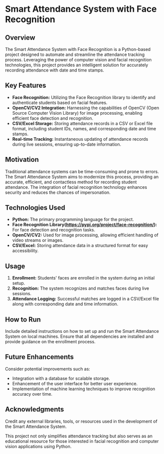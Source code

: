 # Smart Attendance System with Face Recognition

## Overview
The Smart Attendance System with Face Recognition is a Python-based project designed to automate and streamline the attendance tracking process. Leveraging the power of computer vision and facial recognition technologies, this project provides an intelligent solution for accurately recording attendance with date and time stamps.

## Key Features
- **Face Recognition:** Utilizing the Face Recognition library to identify and authenticate students based on facial features.
- **OpenCV/CV2 Integration:** Harnessing the capabilities of OpenCV (Open Source Computer Vision Library) for image processing, enabling efficient face detection and recognition.
- **CSV/Excel Storage:** Storing attendance records in a CSV or Excel file format, including student IDs, names, and corresponding date and time stamps.
- **Real-time Tracking:** Instantaneous updating of attendance records during live sessions, ensuring up-to-date information.

## Motivation
Traditional attendance systems can be time-consuming and prone to errors. The Smart Attendance System aims to modernize this process, providing an accurate, efficient, and contactless method for recording student attendance. The integration of facial recognition technology enhances security and reduces the chances of impersonation.

## Technologies Used
- **Python:** The primary programming language for the project.
- **Face Recognition Library(https://pypi.org/project/face-recognition/):** For face detection and recognition tasks.
- **OpenCV/CV2:** Used for image processing, allowing efficient handling of video streams or images.
- **CSV/Excel:** Storing attendance data in a structured format for easy accessibility.

## Usage
1. **Enrollment:** Students' faces are enrolled in the system during an initial setup.
2. **Recognition:** The system recognizes and matches faces during live sessions.
3. **Attendance Logging:** Successful matches are logged in a CSV/Excel file along with corresponding date and time information.

## How to Run
Include detailed instructions on how to set up and run the Smart Attendance System on local machines. Ensure that all dependencies are installed and provide guidance on the enrollment process.

## Future Enhancements
Consider potential improvements such as:
- Integration with a database for scalable storage.
- Enhancement of the user interface for better user experience.
- Implementation of machine learning techniques to improve recognition accuracy over time.

## Acknowledgments
Credit any external libraries, tools, or resources used in the development of the Smart Attendance System.

This project not only simplifies attendance tracking but also serves as an educational resource for those interested in facial recognition and computer vision applications using Python.
